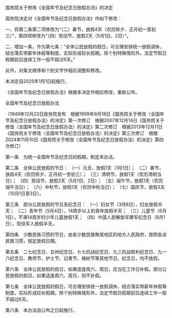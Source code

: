 国务院关于修改《全国年节及纪念日放假办法》的决定

国务院决定对《全国年节及纪念日放假办法》作如下修改：

一、将第二条第二项修改为“（二）春节，放假4天（农历除夕、正月初一至初三）”，第四项修改为“（四）劳动节，放假2天（5月1日、2日）”。

二、增加一条，作为第七条：“全体公民放假的假日，可合理安排统一放假调休，结合落实带薪年休假等制度，实际形成较长假期。除个别特殊情形外，法定节假日假期前后连续工作一般不超过6天。”

此外，对条文顺序和个别文字作相应调整和修改。

本决定自2025年1月1日起施行。

《全国年节及纪念日放假办法》根据本决定作相应修改，重新公布。


全国年节及纪念日放假办法

（1949年12月23日政务院发布　根据1999年9月18日《国务院关于修改〈全国年节及纪念日放假办法〉的决定》第一次修订　根据2007年12月14日《国务院关于修改〈全国年节及纪念日放假办法〉的决定》第二次修订　根据2013年12月11日《国务院关于修改〈全国年节及纪念日放假办法〉的决定》第三次修订　根据2024年11月10日《国务院关于修改〈全国年节及纪念日放假办法〉的决定》第四次修订）

第一条　为统一全国年节及纪念日的假期，制定本办法。

第二条　全体公民放假的节日：
	（一）元旦，放假1天（1月1日）；
	（二）春节，放假4天（农历除夕、正月初一至初三）；
	（三）清明节，放假1天（农历清明当日）；
	（四）劳动节，放假2天（5月1日、2日）；
	（五）端午节，放假1天（农历端午当日）；
	（六）中秋节，放假1天（农历中秋当日）；
	（七）国庆节，放假3天（10月1日至3日）。

第三条　部分公民放假的节日及纪念日：
	（一）妇女节（3月8日），妇女放假半天；
	（二）青年节（5月4日），14周岁以上的青年放假半天；
	（三）儿童节（6月1日），不满14周岁的少年儿童放假1天；
	（四）中国人民解放军建军纪念日（8月1日），现役军人放假半天。

第四条　少数民族习惯的节日，由各少数民族聚居地区的地方人民政府，按照各该民族习惯，规定放假日期。

第五条　二七纪念日、五卅纪念日、七七抗战纪念日、九三抗战胜利纪念日、九一八纪念日、教师节、护士节、记者节、植树节等其他节日、纪念日，均不放假。

第六条　全体公民放假的假日，如果适逢周六、周日，应当在工作日补假。部分公民放假的假日，如果适逢周六、周日，则不补假。

第七条　全体公民放假的假日，可合理安排统一放假调休，结合落实带薪年休假等制度，实际形成较长假期。除个别特殊情形外，法定节假日假期前后连续工作一般不超过6天。

第八条　本办法自公布之日起施行。
